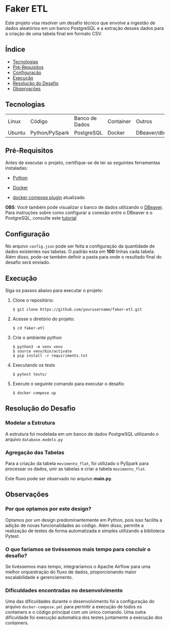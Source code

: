 # Faker ETL

Este projeto visa resolver um desafio técnico que envolve a ingestão de dados aleatórios em um banco PostgreSQL e a extração desses dados para a criação de uma tabela final em formato CSV.

## Índice
- [Tecnologias](#tecnologias)
- [Pré-Requisitos](#pré-requisitos)
- [Configuração](#configuração)
- [Execução](#execução)
- [Resolução do Desafio](#resolução-do-desafio)
- [Observações](#observações)



## Tecnologias
<table>
    <tr>
        <td>Linux</td>
        <td>Código</td>
        <td>Banco de Dados</td>
        <td>Container</td>
        <td>Outros</td>
    </tr>
    <tr>
        <td>Ubuntu</td>
        <td>Python/PySpark</td>
        <td>PostgreSQL</td>
        <td>Docker</td>
        <td>DBeaver/dbdiagram.io</td>
    </tr>
</table>

## Pré-Requisitos

Antes de executar o projeto, certifique-se de ter as seguintes ferramentas instaladas:

- [Python](https://www.python.org/downloads/)

- [Docker](https://docs.docker.com/engine/install/ubuntu/)

- [docker compose plugin](https://docs.docker.com/compose/install/linux/#install-using-the-repository) atualizado

**OBS**: Você também pode visualizar o banco de dados utilizando o [DBeaver](https://dbeaver.io/download/).  Para instruções sobre como configurar a conexão entre o DBeaver e o PostgreSQL, consulte este [tutorial](https://alexdepaula18.medium.com/conectando-no-banco-de-dados-postgresql-utilizando-dbeaver-community-1275f4c9bcba)

## Configuração

No arquivo `config.json` pode ser feita a configuração da quantidade de dados existentes nas tabelas. O padrão esta em **100** linhas cada tabela. Além disso, pode-se também definir a pasta para onde o resultado final do desafio será enviado.

## Execução

Siga os passos abaixo para executar o projeto:

1. Clone o repositório:

    ```
    $ git clone https://github.com/yourusername/faker-etl.git
    ```

2. Acesse o diretório do projeto:

    ```
    $ cd faker-etl
    ```
3. Crie o ambiente python

    ```
    $ python3 -m venv venv
    $ source venv/bin/activate
    $ pip install -r requiriments.txt
    ```

4. Executando os tests

    ```
    $ pytest tests/
    ```
5. Execute o seguinte comando para executar o desafio

    ```
    $ docker compose up
    ```

## Resolução do Desafio

### Modelar a Estrutura

A estrutura foi modelada em um banco de dados PostgreSQL utilizando o arquivo `database.models.py`

### Agregação das Tabelas

Para a criação da tabela `movimento_flat`, foi utilizado o PySpark para processar os dados, unir as tabelas e criar a tabela `movimento_flat`.

Este fluxo pode ser observado no arquivo **main.py**.

## Observações

### Por que optamos por este design?

Optamos por um design predominantemente em Python, pois isso facilita a adição de novas funcionalidades ao código. Além disso, permite a realização de testes de forma automatizada e simples utilizando a biblioteca Pytest.

### O que faríamos se tivéssemos mais tempo para concluir o desafio?

Se tivéssemos mais tempo, integraríamos o Apache Airflow para uma melhor orquestração do fluxo de dados, proporcionando maior escalabilidade e gerenciamento.

### Dificuldades encontradas no desenvolvimento

Uma das dificuldades durante o desenvolvimento foi a configuração do arquivo `docker-compose.yml` para permitir a execução de todos os containers e o código principal com um único comando. Uma outra dificuldade foi execução automatica dos testes juntamente a execução dos containers.